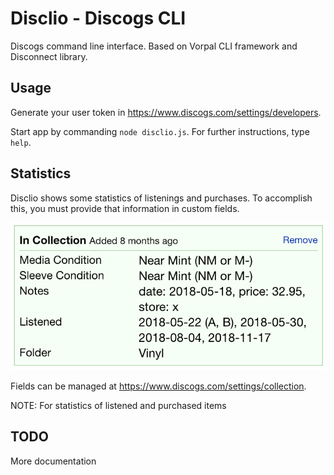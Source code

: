 # Disclio - Discogs CLI

Discogs command line interface. Based on Vorpal CLI framework and Disconnect library.

## Usage

Generate your user token in https://www.discogs.com/settings/developers.

Start app by commanding ```node disclio.js```. For further instructions, type ```help```.

## Statistics

Disclio shows some statistics of listenings and purchases. To accomplish this, you must provide that information in custom fields.

![Discogs notes fields](discogs_notes.png)

Fields can be managed at https://www.discogs.com/settings/collection.

NOTE: For statistics of listened and purchased items 

## TODO

More documentation
